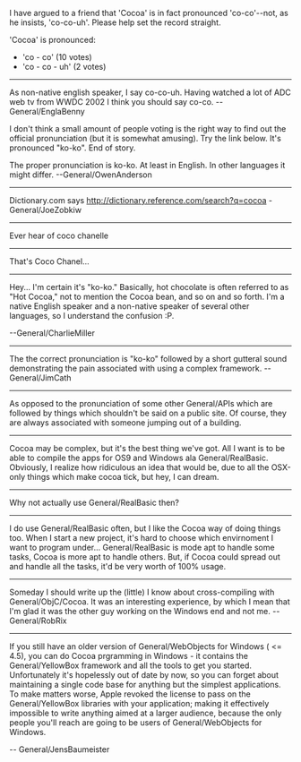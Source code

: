 I have argued to a friend that 'Cocoa' is in fact pronounced 'co-co'--not, as he insists, 'co-co-uh'. Please help set the record straight.

'Cocoa' is pronounced:


* 'co - co' (10 votes)
* 'co - co - uh' (2 votes)


----

As non-native english speaker, I say co-co-uh. Having watched a lot of ADC web tv from WWDC 2002 I think you should say co-co. -- General/EnglaBenny

I don't think a small amount of people voting is the right way to find out the official pronunciation (but it is somewhat
amusing).  Try the link below.  It's pronounced "ko-ko".  End of story.

The proper pronunciation is ko-ko.  At least in English.  In other languages it might differ. --General/OwenAnderson

----

Dictionary.com says http://dictionary.reference.com/search?q=cocoa - General/JoeZobkiw

----

Ever hear of coco chanelle

----

That's Coco Chanel...

----

Hey... I'm certain it's "ko-ko."  Basically, hot chocolate is often referred to as "Hot Cocoa," not to mention the Cocoa bean, and so on and so forth.  I'm a native English speaker and a non-native speaker of several other languages, so I understand the confusion :P.

--General/CharlieMiller

----

The the correct pronunciation is "ko-ko" followed by a short gutteral sound demonstrating the pain associated with using a complex framework. -- General/JimCath

----

As opposed to the pronunciation of some other General/APIs which are followed by things which shouldn't be said on a public site. Of course, they are always associated with someone jumping out of a building.

----

Cocoa may be complex, but it's the best thing we've got.  All I want is to be able to compile the apps for OS9 and Windows ala General/RealBasic.  Obviously, I realize how ridiculous an idea that would be, due to all the OSX-only things which make cocoa tick, but hey, I can dream.

----

Why not actually use General/RealBasic then?

----

I do use General/RealBasic often, but I like the Cocoa way of doing things too.  When I start a new project, it's hard to choose which envirnoment I want to program under... General/RealBasic is mode apt to handle some tasks, Cocoa is more apt to handle others.  But, if Cocoa could spread out and handle all the tasks, it'd be very worth of 100% usage.

----

Someday I should write up the (little) I know about cross-compiling with General/ObjC/Cocoa. It was an interesting experience, by which I mean that I'm glad it was the other guy working on the Windows end and not me. -- General/RobRix

----

If you still have an older version of General/WebObjects for Windows ( <= 4.5), you can do Cocoa prgramming in Windows - it contains the General/YellowBox framework and all the tools to get you started. Unfortunately it's hopelessly out of date by now, so you can forget about maintaining a single code base for anything but the simplest applications. To make matters worse, Apple revoked the license to pass on the General/YellowBox libraries with your application; making it effectively impossible to write anything aimed at a larger audience, because the only people you'll reach are going to be users of General/WebObjects for Windows.  

-- General/JensBaumeister